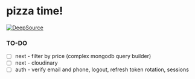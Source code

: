 # pizza time!

[![DeepSource](https://deepsource.io/gh/zahid47/pizza-app.svg/?label=active+issues&token=d2Y-gDnY616pJ8Q_lWUhg1Ax)](https://deepsource.io/gh/zahid47/pizza-app/?ref=repository-badge)

### TO-DO

- [ ] next - filter by price (complex mongodb query builder)
- [ ] next - cloudinary
- [ ] auth - verify email and phone, logout, refresh token rotation, sessions